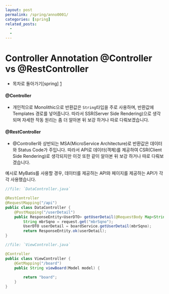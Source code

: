 ```yaml
---
layout: post
permalink: /spring/anno0001/
categories: [spring]
related_posts:
  -
  - 
---
```


# Controller Annotation @Controller vs @RestController


- 목차로 돌아가기[spring] [1]

[1]: https://aminsc.github.io/pl/spring/


#### @Controller
- 개인적으로 Monolithic으로 반환값은 `String`타입을 주로 사용하며, 반환값에 Templates 경로를 넣어줍니다. 따라서 SSR(Server Side Rendering)으로 생각되며 자세한 작동 원리는 좀 더 알아본 뒤 보강 하거나 따로 다뤄보겠습니다.

#### @RestController
- @Controller와 상반되는 MSA(MicroService Architecture)로 반환값은 데이터와 Status Code가 주입니다. 따라서 API로 데이터(객체)를 제공하여 CSR(Client Side Rendering)로 생각되지만 이것 또한 같이 알아본 뒤 보강 하거나 따로 다뤄보겠습니다.


예시로 MyBatis를 사용할 경우, 데이터를 제공하는 API와 페이지를 제공하는 API가 각각 사용했습니다.


~~~java
//file: `DataController.java`

@RestController
@RequestMapping("/api")
public class DataController {
    @PostMapping("/userDetail")
    public ResponseEntity<UserDTO> getUserDetail(@RequestBody Map<String, String> request) {
    	String mbrSqno = request.get("mbrSqno");
    	UserDTO userDetail = boardService.getUserDetail(mbrSqno);
    	return ResponseEntity.ok(userDetail);
}
~~~


~~~java
//file: `ViewController.java`

@Controller
public class ViewController {
    @GetMapping("/board")
	public String viewBoard(Model model) {
		
		return "board";
	}
}
~~~

